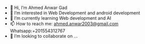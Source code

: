 - 👋 Hi, I’m Ahmed Anwar Gad
- 👀 I’m interested in Web Development and android development
- 🌱 I’m currently learning Web development and AI
- 📫 How to reach me:
ahmed.anwar2003@gmail.com
Whatsapp:+201554312767
- 💞️ I’m looking to collaborate on ...
<!---
ahmedanwar123/ahmedanwar123 is a ✨ special ✨ repository because its `README.md` (this file) appears on your GitHub profile.
You can click the Preview link to take a look at your changes.
--->
